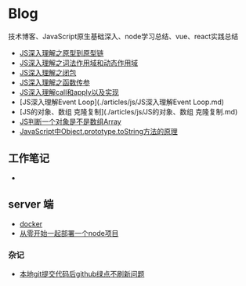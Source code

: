 # Blog
技术博客、JavaScript原生基础深入、node学习总结、vue、react实践总结

*  [JS深入理解之原型到原型链](./articles/js/JS深入理解之原型到原型链.md)
*  [JS深入理解之词法作用域和动态作用域](./articles/js/JS深入理解之词法作用域和动态作用域.md)
*  [JS深入理解之闭包](./articles/js/JS深入理解之闭包.md)
*  [JS深入理解之函数传参](./articles/js/JS深入理解之函数传参.md)
*  [JS深入理解call和apply以及实现](./articles/js/JS深入理解call和apply以及实现.md)
*  [JS深入理解Event Loop](./articles/js/JS深入理解Event Loop.md)
*  [JS的对象、数组 克隆复制](./articles/js/JS的对象、数组 克隆复制.md)
*  [JS判断一个对象是不是数组Array](./articles/js/JS判断一个对象是不是数组Array.md)
*   [JavaScript中Object.prototype.toString方法的原理](./articles/js/JavaScript中Object.prototype.toString方法的原理.md)




## 工作笔记

*
 
## server 端
* [docker](./articles/server/docker.md)
* [从零开始一起部署一个node项目](./articles/jotting/从零开始一起部署一个node项目.md)



### 杂记
* [本地git提交代码后github绿点不刷新问题](./articles/jotting/1本地git提交代码后github绿点不刷新问题.md)


